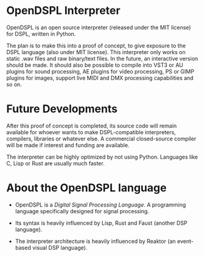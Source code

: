 # OpenDSPL Interpreter
OpenDSPL is an open source interpreter (released under the MIT license) for DSPL, written in Python.

The plan is to make this into a proof of concept, to give exposure to the DSPL language (also under MIT license). This interpreter only works on static .wav files and raw binary/text files. In the future, an interactive version should be made. It should also be possible to compile into VST3 or AU plugins for sound processing, AE plugins for video processing, PS or GIMP plugins for images, support live MIDI and DMX processing capabilities and so on.

# Future Developments
After this proof of concept is completed, its source code will remain available for whoever wants to make DSPL-compatible interpreters, compilers, libraries or whatever else. A commercial closed-source compiler will be made if interest and funding are available.

The interpreter can be highly optimized by not using Python. Languages like C, Lisp or Rust are usually much faster.

# About the OpenDSPL language
+ OpenDSPL is a _Digital Signal Processing Language_. A programming language specifically designed for signal processing.

+ Its syntax is heavily influenced by Lisp, Rust and Faust (another DSP language).

+ The interpreter architecture is heavily influenced by Reaktor (an event-based 
visual DSP language).
